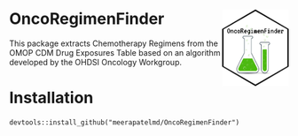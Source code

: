 # OncoRegimenFinder <img src="man/figures/logo.png" align="right" alt="" width="120" />  
This package extracts Chemotherapy Regimens from the OMOP CDM Drug Exposures Table based on an algorithm developed by the OHDSI Oncology Workgroup. 

# Installation  
```
devtools::install_github("meerapatelmd/OncoRegimenFinder")  
``` 
